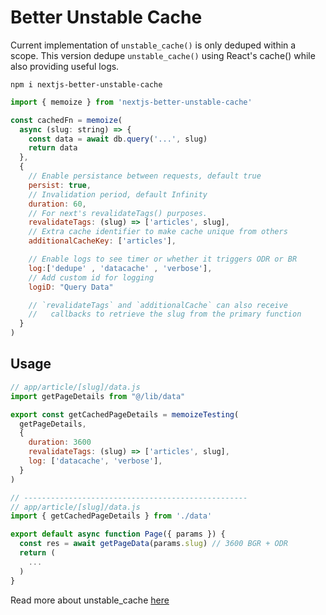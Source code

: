 # Better Unstable Cache

Current implementation of `unstable_cache()` is only deduped within a scope. 
This version dedupe `unstable_cache()` using React's cache() while also 
providing useful logs.

```
npm i nextjs-better-unstable-cache
```
```javascript
import { memoize } from 'nextjs-better-unstable-cache' 

const cachedFn = memoize(
  async (slug: string) => {
    const data = await db.query('...', slug)
    return data
  },
  {
    // Enable persistance between requests, default true
    persist: true, 
    // Invalidation period, default Infinity
    duration: 60,
    // For next's revalidateTags() purposes. 
    revalidateTags: (slug) => ['articles', slug], 
    // Extra cache identifier to make cache unique from others
    additionalCacheKey: ['articles'],

    // Enable logs to see timer or whether it triggers ODR or BR
    log:['dedupe' , 'datacache' , 'verbose'],
    // Add custom id for logging
    logiD: "Query Data"

    // `revalidateTags` and `additionalCache` can also receive 
    //   callbacks to retrieve the slug from the primary function 
  } 
)

```

## Usage
```javascript
// app/article/[slug]/data.js
import getPageDetails from "@/lib/data"

export const getCachedPageDetails = memoizeTesting(
  getPageDetails,
  {
    duration: 3600
    revalidateTags: (slug) => ['articles', slug],
    log: ['datacache', 'verbose'],
  }
)

// --------------------------------------------------
// app/article/[slug]/data.js
import { getCachedPageDetails } from './data' 

export default async function Page({ params }) {
  const res = await getPageData(params.slug) // 3600 BGR + ODR
  return (
    ...
  )
}

```


Read more about unstable_cache [here](https://alfonsusardani.notion.site/unstable_cache-from-next-cache-f300b3184d6a472ea5282543d50b9f02)

